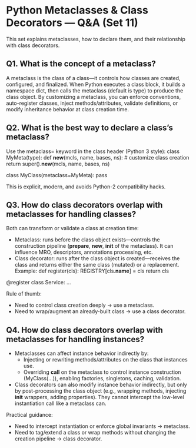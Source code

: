 # Python Metaclasses & Class Decorators — Q&A (Set 11)

This set explains metaclasses, how to declare them, and their relationship with class decorators.

## Q1. What is the concept of a metaclass?
A metaclass is the class of a class—it controls how classes are created, configured, and finalized. When Python executes a class block, it builds a namespace dict, then calls the metaclass (default is type) to produce the class object. By customizing a metaclass, you can enforce conventions, auto-register classes, inject methods/attributes, validate definitions, or modify inheritance behavior at class creation time.

## Q2. What is the best way to declare a class’s metaclass?
Use the metaclass= keyword in the class header (Python 3 style):
class MyMeta(type):
    def __new__(mcls, name, bases, ns):
        # customize class creation
        return super().__new__(mcls, name, bases, ns)

class MyClass(metaclass=MyMeta):
    pass

This is explicit, modern, and avoids Python-2 compatibility hacks.

## Q3. How do class decorators overlap with metaclasses for handling classes?
Both can transform or validate a class at creation time:

- Metaclass: runs before the class object exists—controls the construction pipeline (__prepare__, __new__, __init__ of the metaclass). It can influence MRO, descriptors, annotations processing, etc.
- Class decorator: runs after the class object is created—receives the class and returns either the same class (mutated) or a replacement.
Example:
def register(cls):
    REGISTRY[cls.__name__] = cls
    return cls

@register
class Service: ...

Rule of thumb:
- Need to control class creation deeply → use a metaclass.
- Need to wrap/augment an already-built class → use a class decorator.

## Q4. How do class decorators overlap with metaclasses for handling instances?
- Metaclasses can affect instance behavior indirectly by:
  * Injecting or rewriting methods/attributes on the class that instances use.
  * Overriding __call__ on the metaclass to control instance construction (MyClass(...)), enabling factories, singletons, caching, validation.
- Class decorators can also modify instance behavior indirectly, but only by post-processing the class object (e.g., wrapping methods, injecting __init__ wrappers, adding properties). They cannot intercept the low-level instantiation call like a metaclass can.

Practical guidance:
- Need to intercept instantiation or enforce global invariants → metaclass.
- Need to tag/extend a class or wrap methods without changing the creation pipeline → class decorator.

